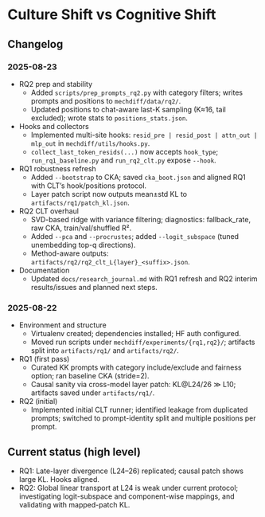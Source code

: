 # Culture Shift vs Cognitive Shift

## Changelog

### 2025-08-23

- RQ2 prep and stability
  - Added `scripts/prep_prompts_rq2.py` with category filters; writes prompts and positions to `mechdiff/data/rq2/`.
  - Updated positions to chat-aware last-K sampling (K≈16, tail excluded); wrote stats to `positions_stats.json`.
- Hooks and collectors
  - Implemented multi-site hooks: `resid_pre | resid_post | attn_out | mlp_out` in `mechdiff/utils/hooks.py`.
  - `collect_last_token_resids(...)` now accepts `hook_type`; `run_rq1_baseline.py` and `run_rq2_clt.py` expose `--hook`.
- RQ1 robustness refresh
  - Added `--bootstrap` to CKA; saved `cka_boot.json` and aligned RQ1 with CLT’s hook/positions protocol.
  - Layer patch script now outputs mean±std KL to `artifacts/rq1/patch_kl.json`.
- RQ2 CLT overhaul
  - SVD-based ridge with variance filtering; diagnostics: fallback_rate, raw CKA, train/val/shuffled R².
  - Added `--pca` and `--procrustes`; added `--logit_subspace` (tuned unembedding top-q directions).
  - Method-aware outputs: `artifacts/rq2/rq2_clt_L{layer}_<suffix>.json`.
- Documentation
  - Updated `docs/research_journal.md` with RQ1 refresh and RQ2 interim results/issues and planned next steps.

### 2025-08-22

- Environment and structure
  - Virtualenv created; dependencies installed; HF auth configured.
  - Moved run scripts under `mechdiff/experiments/{rq1,rq2}/`; artifacts split into `artifacts/rq1/` and `artifacts/rq2/`.
- RQ1 (first pass)
  - Curated KK prompts with category include/exclude and fairness option; ran baseline CKA (stride=2).
  - Causal sanity via cross-model layer patch: KL@L24/26 ≫ L10; artifacts saved under `artifacts/rq1/`.
- RQ2 (initial)
  - Implemented initial CLT runner; identified leakage from duplicated prompts; switched to prompt-identity split and multiple positions per prompt.

## Current status (high level)

- RQ1: Late-layer divergence (L24–26) replicated; causal patch shows large KL. Hooks aligned.
- RQ2: Global linear transport at L24 is weak under current protocol; investigating logit-subspace and component-wise mappings, and validating with mapped-patch KL.
